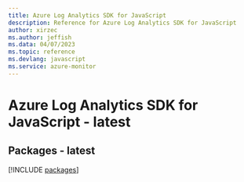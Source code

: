 ```yaml
---
title: Azure Log Analytics SDK for JavaScript
description: Reference for Azure Log Analytics SDK for JavaScript
author: xirzec
ms.author: jeffish
ms.data: 04/07/2023
ms.topic: reference
ms.devlang: javascript
ms.service: azure-monitor
---
```

# Azure Log Analytics SDK for JavaScript - latest
## Packages - latest
[!INCLUDE [packages](log-analytics-index.md)]